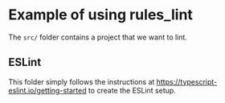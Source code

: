 # Example of using rules_lint

The `src/` folder contains a project that we want to lint.

## ESLint

This folder simply follows the instructions at https://typescript-eslint.io/getting-started
to create the ESLint setup.
